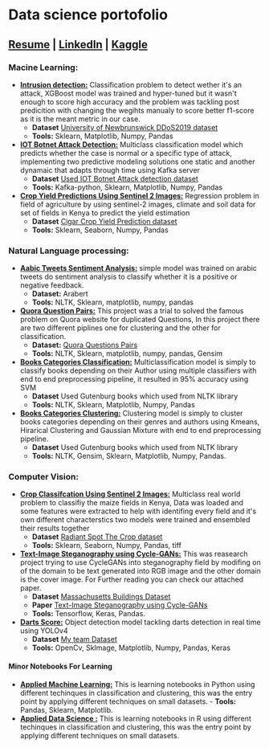 # Data science portofolio
## [Resume](https://drive.google.com/file/d/1wELbZjX8QMXelwpULJxIkwbj-Nhmnbgl/view?usp=sharing) | [LinkedIn](https://www.linkedin.com/in/mohammednamory/) | [Kaggle](https://www.kaggle.com/mohammednamory)
### Macine Learning:
 - [**Intrusion detection:**](https://www.kaggle.com/mohammednamory/is-this-an-intrusion) Classification problem to detect wether it's an attack, XGBoost model was trained and hyper-tuned but it wasn't enough to score high accuracy and the problem was tackling post predicition with changing the wegihts manualy to score better f1-score as it is the meant metric in our case.
	-	**Dataset** [University  of  Newbrunswick  DDoS2019  dataset](https://www.unb.ca/cic/datasets/ddos-2019.html)
	-	**Tools:** Sklearn, Matplotlib, Numpy, Pandas
 - [**IOT Botnet Attack Detection:**](https://github.com/MohamedNamoury/Botnet-and-Intrustion-Detection-over-Kafka-stream) Multiclass classification model which predicts whether the case is normal or a specific type of attack, implementing two predictive modeling solutions one static and another dynamaic that adapts through time using Kafka server
	- **Dataset** [Used IOT Botnet Attack detection dataset](https://archive.ics.uci.edu/ml/datasets/detection_of_IoT_botnet_attacks_N_BaIoT)
	-	**Tools:** Kafka-python, Sklearn, Matplotlib, Numpy, Pandas
- [**Crop Yield Predictions Using Sentinel 2 Images:**](https://www.kaggle.com/mohammednamory/crop-yield-predictions-using-sentinel-2-images) Regression problem in field of agriculture by using sentinel-2 images, climate and soil data for set of fields in Kenya to predict the yield estimation
	- **Dataset** [Cigar Crop Yield Prediction dataset](https://zindi.africa/competitions/cgiar-crop-yield-prediction-challenge/data)
	-	**Tools:** Sklearn, Seaborn, Numpy, Pandas		
### Natural Language processing:
 -  [**Aabic Tweets Sentiment Analysis:**](https://www.kaggle.com/mohammednamory/aabic-tweets-sentiment-analysis) simple model was trained on arabic tweets do sentiment analysis  to classify whether it is a positive or negative feedback.
	 -	**Dataset:** Arabert
	- **Tools:** NLTK, Sklearn, matplotlib, numpy, pandas
-  [**Quora Question Pairs:**](https://github.com/MohamedNamoury/NLP/tree/main/Quora%20Question%20Pairs) This project was a trial to solved the famous problem on Quora website for duplicated Questions, In this project there are two different piplines one for clustering and the other for classification.
	 -	**Dataset:** [Quora Questions Pairs](https://www.kaggle.com/c/quora-question-pairs/data)
	- **Tools:** NLTK, Sklearn, matplotlib, numpy, pandas, Gensim
 -  [**Books Categories Classification:**](https://github.com/MohamedNamoury/NLP/tree/main/Classifications) Multiclassification model is simply to classify books depending on their Author using multiple classifiers with end to end preprocessing pipeline, it resulted in 95% accuracy using SVM 
	- **Dataset** Used Gutenburg books which used from NLTK library
	-	**Tools:** NLTK, Sklearn, Matplotlib, Numpy, Pandas
-	[**Books Categories Clustering:**](https://github.com/MohamedNamoury/NLP/tree/main/Clustering) Clustering model is simply to cluster books categories depending on their genres and authors using Kmeans, Hirarical Clustering and Gaussian Mixture with end to end preprocessing pipeline.
	- **Dataset** Used Gutenburg books which used from NLTK library
	-	**Tools:** NLTK, Gensim, Sklearn, Matplotlib, Numpy, Pandas.

### Computer Vision:
- [**Crop Classifcation Using Sentinel 2 Images:**](https://www.kaggle.com/mohammednamory/crop-classification-model) Multiclass real world problem to classifiy the maize fields in Kenya, Data was loaded and some features were extracted to help with identifing every field and it's own different characterstics two models were trained and ensembled their results together
	- **Dataset** [Radiant Spot The Crop dataset](https://zindi.africa/competitions/radiant-earth-spot-the-crop-challenge/data)
	-	**Tools:** Sklearn, Seaborn, Numpy, Pandas, tiff
 - [**Text-Image Steganography using Cycle-GANs:**](https://www.kaggle.com/mohammednamory/stegcycgans) This was reasearch project trying to use CycleGANs into steganography field by modifing on of the domain to be text generated into RGB image and the other domain is the cover image. For Further reading you can check our attached paper.
	- **Dataset** [Massachusetts Buildings Dataset](https://www.kaggle.com/mohammednamory/stegcycgans/data)
	- **Paper** [Text-Image Steganography using Cycle-GANs](https://drive.google.com/file/d/1YEg6tCF9mqyLxoozEF_lXMAVCKn0rqu6/view?usp=sharing)
	-	**Tools:** Tensorflow, Keras, Pandas.
 - [**Darts Score:**](https://github.com/MohamedNamoury/Dart_Score) Object detection model tackling darts detection in real time using YOLOv4 
	- **Dataset** [My team Dataset](https://github.com/AsmaaSobhyy/Darts_dataset)
	-	**Tools:** OpenCv, SkImage, Matplotlib, Numpy, Pandas, Keras
#### Minor Notebooks For Learning 
- [**Applied Machine Learning:**](https://github.com/MohamedNamoury/Applied-Machine-Learning) This is learning notebooks in Python using different techinques in classification and clustering, this was the entry point by applying different techniques on small datasets.
           - **Tools:** Pandas, Sklearn, Matplotlib. 
- [**Applied Data Science :**](https://github.com/MohamedNamoury/Applied-Data-Science) This is learning notebooks in R using different techinques in classification and clustering, this was the entry point by applying different techniques on small datasets.
